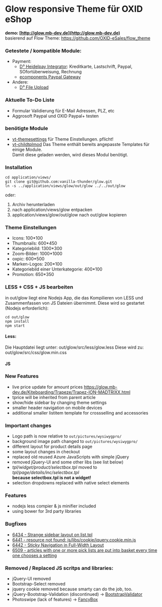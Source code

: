 # Glow responsive Theme für OXID eShop
**demo: [http://glow.mb-dev.de](http://glow.mb-dev.de)**  
basierend auf Flow Theme: https://github.com/OXID-eSales/flow_theme

### Getestete / kompatible Module:
- Payment:
    * [D³ Heidelpay Integrator](https://www.oxidmodule.com/OXID-eShop/Module/Heidelpay-Integrator-fuer-Oxid-PE.html): Kreditkarte, Lastschrift, Paypal, SOfortüberweisung, Rechnung
    * [ecomponents Paypal Gateway](https://www.ecomponents.de/module/paypal-gateway-inkl-express-und-paypal-plus/)
- Andere:
    * [D³ File Upload](https://www.oxidmodule.com/OXID-eShop/Module/File-Upload-fuer-Oxid-PE.html)

### Aktuelle To-Do Liste
* Formular Validierung für E-Mail Adressen, PLZ, etc
* Aggrosoft Paypal und OXID Paypal+ testen

### benötigte Module
* [vt-themesettings](https://github.com/vanilla-thunder/themesettings) für Theme Einstellungen. pflicht!
* [vt-childtplmod](https://github.com/vanilla-thunder/childtplmod) Das Theme enthält bereits angepasste Templates für einige Module.  
Damit diese geladen werden, wird dieses Modul benötigt.

### Installation
    cd application/views/
    git clone git@github.com:vanilla-thunder/glow.git
    ln -s ../application/views/glow/out/glow ../../out/glow
oder:
 1. Archiv herunterladen
 2. nach application/views/glow entpacken
 3. application/views/glow/out/glow nach out/glow kopieren

### Theme Einstellungen
- Icons: 100*100
- Thumbnails: 600*450
- Kategoriebild: 1300*300
- Zoom-Bilder: 1000*1000
- oxpic: 600*500
- Marken-Logos: 200*100
- Kategoriebild einer Unterkategorie: 400*100
- Promotion: 650*350

### LESS + CSS + JS bearbeiten
in out/glow liegt eine Nodejs App, die das Kompilieren von LESS und Zusammenfassen von JS Dateien übernimmt.
Diese wird so gestartet (Nodejs erforderlich):
```Shell
cd out/glow
npm install
npm start
``` 
#### Less:
Die Hauptdatei liegt unter: out/glow/src/less/glow.less
Diese wird zu:  out/glow/src/css/glow.min.css

#### JS

### New Features 
* live price update for amount prices https://glow.mb-dev.de/Kiteboarding/Trapeze/Trapez-ION-MADTRIXX.html
* tprice will be inherited from parent article
* show/hide sidebar by changing theme settings
* smaller header navigation on mobile devices
* additional smaller listitem template for crossselling and accessories


### Important changes
* Logo path is now relative to ``out/pictures/wysiwygpro/``
* background image path changed to ``out/pictures/wysiwygpro/``
* different layout for product details page
* some layout changes in checkout 
* replaced old reused Azure JavaScripts with simple jQuery
* removed jQuery-UI and some other libs (see list below)
* *tpl/widget/product/selectbox.tpl* moved to *tpl/page/details/inc/selectbox.tpl*  
   **because selectbox.tpl is not a widget!**
* selection dropdowns replaced with native select elements

### Features
* nodejs less compier & js minifier included
* using bower for 3rd party libraries

### Bugfixes
* [6434 - Strange sidebar layout on list.tpl](https://bugs.oxid-esales.com/view.php?id=6434)
* [6441 - resource not found: js/libs/cookie/jquery.cookie.min.js](https://bugs.oxid-esales.com/view.php?id=6441)
* [6442 - Sticky Navigation in Full-Width Layout](https://bugs.oxid-esales.com/view.php?id=6442)
* [6509 - articles with one or more pick lists are put into basket every time one chooses a setting](https://bugs.oxid-esales.com/view.php?id=6509)


### Removed / Replaced JS scritps and libraries:
* jQuery-UI removed
* Bootstrap-Select removed
* jquery cookie removed because smarty can do the job, too.
* jQuery-Bootstrap-Validation (discontinued) -> [BootstrapValidator](https://github.com/nghuuphuoc/bootstrapvalidator/)
* Photoswipe (lack of features) -> [FancyBox](http://fancyapps.com/fancybox/)


